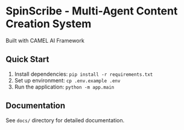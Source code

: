 # SpinScribe - Multi-Agent Content Creation System

Built with CAMEL AI Framework

## Quick Start

1. Install dependencies: `pip install -r requirements.txt`
2. Set up environment: `cp .env.example .env`
3. Run the application: `python -m app.main`

## Documentation

See `docs/` directory for detailed documentation.

